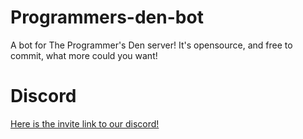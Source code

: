 # Programmers-den-bot
A bot for The Programmer's Den server! It's opensource, and free to commit, what more could you want!

# Discord
[Here is the invite link to our discord!](https://discord.gg/GVusfxj)